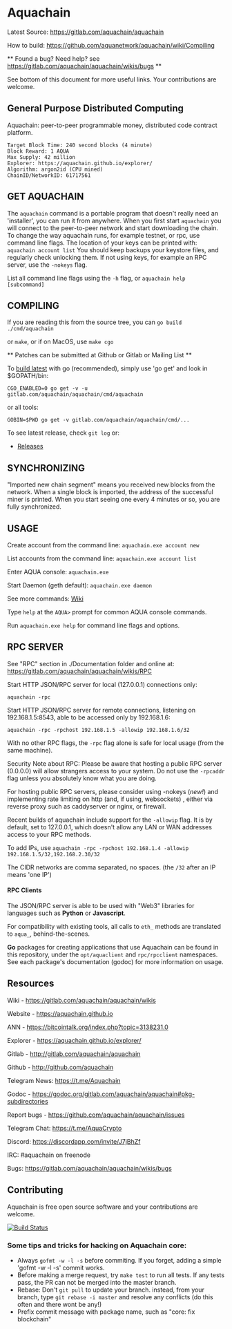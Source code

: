 # Aquachain

Latest Source: https://gitlab.com/aquachain/aquachain 

How to build: https://github.com/aquanetwork/aquachain/wiki/Compiling

** Found a bug? Need help? see https://gitlab.com/aquachain/aquachain/wikis/bugs **

See bottom of this document for more useful links. Your contributions are welcome.

## General Purpose Distributed Computing

Aquachain: peer-to-peer programmable money, distributed code contract platform.

    Target Block Time: 240 second blocks (4 minute)
    Block Reward: 1 AQUA
    Max Supply: 42 million 
    Explorer: https://aquachain.github.io/explorer/ 
    Algorithm: argon2id (CPU mined)
    ChainID/NetworkID: 61717561

## GET AQUACHAIN

The `aquachain` command is a portable program that doesn't really need an
'installer', you can run it from anywhere. When you first start `aquachain` you
will connect to the peer-to-peer network and start downloading the chain. To
change the way aquachain runs, for example testnet, or rpc, use command line
flags. The location of your keys can be printed with: `aquachain account list`
You should keep backups your keystore files, and regularly check unlocking them.
If not using keys, for example an RPC server, use the `-nokeys` flag.

List all command line flags using the `-h` flag, or `aquachain help [subcommand]`

## COMPILING

If you are reading this from the source tree, you can `go build ./cmd/aquachain`

or `make`, or if on MacOS, use `make cgo`

** Patches can be submitted at Github or Gitlab or Mailing List **

To [build latest](Documentation/Compiling.md) with go (recommended), simply use
'go get' and look in $GOPATH/bin:

	CGO_ENABLED=0 go get -v -u gitlab.com/aquachain/aquachain/cmd/aquachain

or all tools:

	GOBIN=$PWD go get -v gitlab.com/aquachain/aquachain/cmd/...

To see latest release, check `git log` or:

  * [Releases](https://github.com/aquanetwork/aquachain/releases/latest)

## SYNCHRONIZING

"Imported new chain segment" means you received new blocks from the network.
When a single block is imported, the address of the successful miner is printed.
When you start seeing one every 4 minutes or so, you are fully synchronized.

## USAGE

Create account from the command line: `aquachain.exe account new`

List accounts from the command line: `aquachain.exe account list`

Enter AQUA console: `aquachain.exe`

Start Daemon (geth default): `aquachain.exe daemon`

See more commands: [Wiki](https://github.com/aquanetwork/aquachain/wiki/Basics)

Type `help` at the `AQUA>` prompt for common AQUA console commands.

Run `aquachain.exe help` for command line flags and options.

## RPC SERVER

See "RPC" section in ./Documentation folder and online at:
https://gitlab.com/aquachain/aquachain/wikis/RPC

Start HTTP JSON/RPC server for local (127.0.0.1) connections only:
	
	aquachain -rpc

Start HTTP JSON/RPC server for remote connections, listening on 192.168.1.5:8543,
able to be accessed only by 192.168.1.6:

	aquachain -rpc -rpchost 192.168.1.5 -allowip 192.168.1.6/32

With no other RPC flags, the `-rpc` flag alone is safe for local usage (from the same machine).

Security Note about RPC: Please be aware that hosting a public RPC server
(0.0.0.0) will allow strangers access to your system. Do not use the
`-rpcaddr` flag unless you absolutely know what you are doing.

For hosting public RPC servers, please consider using -nokeys (*new!*) and implementing
rate limiting on http (and, if using, websockets) , either via reverse proxy such as
caddyserver or nginx, or firewall.

Recent builds of aquachain include support for the `-allowip` flag. It is by default,
set to 127.0.0.1, which doesn't allow any LAN or WAN addresses access to your RPC methods.

To add IPs, use  `aquachain -rpc -rpchost 192.168.1.4 -allowip 192.168.1.5/32,192.168.2.30/32`

The CIDR networks are comma separated, no spaces. (the `/32` after an IP means 'one IP')

#### RPC Clients

The JSON/RPC server is able to be used with "Web3" libraries for languages such
as **Python** or **Javascript**. 

For compatibility with existing tools, all calls to `eth_` methods are translated to `aqua_`, behind-the-scenes.

**Go** packages for creating applications that use Aquachain can be found in
this repository, under the `opt/aquaclient` and `rpc/rpcclient` namespaces. 
See each package's documentation (godoc) for more information on usage.

## Resources

Wiki - https://gitlab.com/aquachain/aquachain/wikis

Website - https://aquachain.github.io

ANN - https://bitcointalk.org/index.php?topic=3138231.0

Explorer - https://aquachain.github.io/explorer/

Gitlab - http://gitlab.com/aquachain/aquachain

Github - http://github.com/aquachain

Telegram News: https://t.me/Aquachain

Godoc - https://godoc.org/gitlab.com/aquachain/aquachain#pkg-subdirectories

Report bugs - https://github.com/aquachain/aquachain/issues

Telegram Chat: https://t.me/AquaCrypto

Discord: https://discordapp.com/invite/J7jBhZf

IRC: #aquachain on freenode

Bugs: https://gitlab.com/aquachain/aquachain/wikis/bugs

## Contributing

Aquachain is free open source software and your contributions are welcome.

[![Build Status](https://travis-ci.org/aquanetwork/aquachain.svg?branch=master)](https://travis-ci.org/aquanetwork/aquachain)

### Some tips and tricks for hacking on Aquachain core:

  * Always `gofmt -w -l -s` before commiting. If you forget, adding a simple
    'gofmt -w -l -s' commit works.
  * Before making a merge request, try `make test` to run all tests. If any
    tests pass, the PR can not be merged into the master branch.
  * Rebase: Don't `git pull` to update your branch. instead, from your branch, type `git rebase -i master` and resolve any conflicts (do this often and there wont be any!)
  * Prefix commit message with package name, such as "core: fix blockchain"
